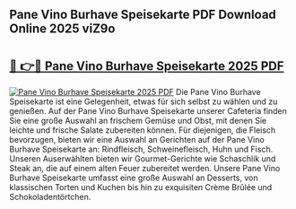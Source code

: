 ## Pane Vino Burhave Speisekarte PDF Download Online 2025 viZ9o

# <h2><a href="http://gc8g1tv.nevu.top/?p=Pane+Vino+Burhave+Speisekarte">🔗 👉🔴 Pane Vino Burhave Speisekarte 2025 PDF</a></h2>

[![Pane Vino Burhave Speisekarte 2025 PDF](https://i.imgur.com/dBaPXMq.png)](http://gc8g1tv.nevu.top/?p=Pane+Vino+Burhave+Speisekarte)
Die Pane Vino Burhave Speisekarte ist eine Gelegenheit, etwas für sich selbst zu wählen und zu genießen. Auf der Pane Vino Burhave Speisekarte unserer Cafeteria finden Sie eine große Auswahl an frischem Gemüse und Obst, mit denen Sie leichte und frische Salate zubereiten können. Für diejenigen, die Fleisch bevorzugen, bieten wir eine Auswahl an Gerichten auf der Pane Vino Burhave Speisekarte an: Rindfleisch, Schweinefleisch, Huhn und Fisch. Unseren Auserwählten bieten wir Gourmet-Gerichte wie Schaschlik und Steak an, die auf einem alten Feuer zubereitet werden. Unsere Pane Vino Burhave Speisekarte umfasst eine große Auswahl an Desserts, von klassischen Torten und Kuchen bis hin zu exquisiten Crème Brûlée und Schokoladentörtchen.
